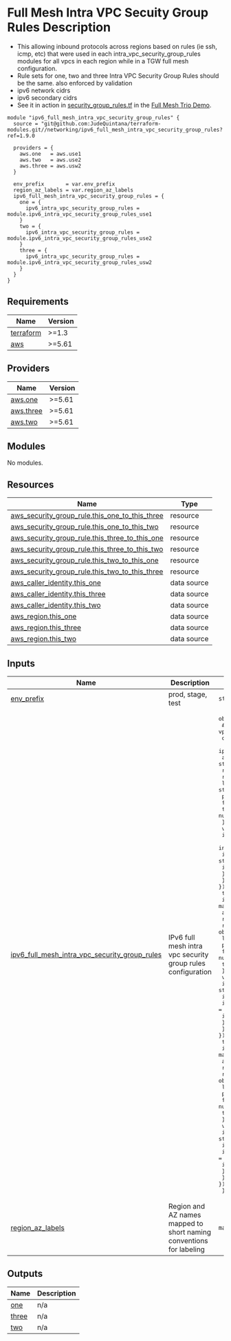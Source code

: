 # Full Mesh Intra VPC Secuity Group Rules Description
- This allowing inbound protocols across regions based on rules (ie ssh, icmp, etc) that
  were used in each intra\_vpc\_security\_group\_rules modules for all vpcs in each region while in a TGW full mesh configuration.
- Rule sets for one, two and three Intra VPC Security Group Rules should be the same. also enforced by validation
- ipv6 network cidrs
- ipv6 secondary cidrs
- See it in action in [security\_group\_rules.tf](https://github.com/JudeQuintana/terraform-main/blob/main/full_mesh_trio_demo/security_group_rules.tf) in the [Full Mesh Trio Demo](https://github.com/JudeQuintana/terraform-main/tree/main/full_mesh_trio_demo).

```
module "ipv6_full_mesh_intra_vpc_security_group_rules" {
  source = "git@github.com:JudeQuintana/terraform-modules.git//networking/ipv6_full_mesh_intra_vpc_security_group_rules?ref=1.9.0

  providers = {
    aws.one   = aws.use1
    aws.two   = aws.use2
    aws.three = aws.usw2
  }

  env_prefix       = var.env_prefix
  region_az_labels = var.region_az_labels
  ipv6_full_mesh_intra_vpc_security_group_rules = {
    one = {
      ipv6_intra_vpc_security_group_rules = module.ipv6_intra_vpc_security_group_rules_use1
    }
    two = {
      ipv6_intra_vpc_security_group_rules = module.ipv6_intra_vpc_security_group_rules_use2
    }
    three = {
      ipv6_intra_vpc_security_group_rules = module.ipv6_intra_vpc_security_group_rules_usw2
    }
  }
}
```

## Requirements

| Name | Version |
|------|---------|
| <a name="requirement_terraform"></a> [terraform](#requirement\_terraform) | >=1.3 |
| <a name="requirement_aws"></a> [aws](#requirement\_aws) | >=5.61 |

## Providers

| Name | Version |
|------|---------|
| <a name="provider_aws.one"></a> [aws.one](#provider\_aws.one) | >=5.61 |
| <a name="provider_aws.three"></a> [aws.three](#provider\_aws.three) | >=5.61 |
| <a name="provider_aws.two"></a> [aws.two](#provider\_aws.two) | >=5.61 |

## Modules

No modules.

## Resources

| Name | Type |
|------|------|
| [aws_security_group_rule.this_one_to_this_three](https://registry.terraform.io/providers/hashicorp/aws/latest/docs/resources/security_group_rule) | resource |
| [aws_security_group_rule.this_one_to_this_two](https://registry.terraform.io/providers/hashicorp/aws/latest/docs/resources/security_group_rule) | resource |
| [aws_security_group_rule.this_three_to_this_one](https://registry.terraform.io/providers/hashicorp/aws/latest/docs/resources/security_group_rule) | resource |
| [aws_security_group_rule.this_three_to_this_two](https://registry.terraform.io/providers/hashicorp/aws/latest/docs/resources/security_group_rule) | resource |
| [aws_security_group_rule.this_two_to_this_one](https://registry.terraform.io/providers/hashicorp/aws/latest/docs/resources/security_group_rule) | resource |
| [aws_security_group_rule.this_two_to_this_three](https://registry.terraform.io/providers/hashicorp/aws/latest/docs/resources/security_group_rule) | resource |
| [aws_caller_identity.this_one](https://registry.terraform.io/providers/hashicorp/aws/latest/docs/data-sources/caller_identity) | data source |
| [aws_caller_identity.this_three](https://registry.terraform.io/providers/hashicorp/aws/latest/docs/data-sources/caller_identity) | data source |
| [aws_caller_identity.this_two](https://registry.terraform.io/providers/hashicorp/aws/latest/docs/data-sources/caller_identity) | data source |
| [aws_region.this_one](https://registry.terraform.io/providers/hashicorp/aws/latest/docs/data-sources/region) | data source |
| [aws_region.this_three](https://registry.terraform.io/providers/hashicorp/aws/latest/docs/data-sources/region) | data source |
| [aws_region.this_two](https://registry.terraform.io/providers/hashicorp/aws/latest/docs/data-sources/region) | data source |

## Inputs

| Name | Description | Type | Default | Required |
|------|-------------|------|---------|:--------:|
| <a name="input_env_prefix"></a> [env\_prefix](#input\_env\_prefix) | prod, stage, test | `string` | n/a | yes |
| <a name="input_ipv6_full_mesh_intra_vpc_security_group_rules"></a> [ipv6\_full\_mesh\_intra\_vpc\_security\_group\_rules](#input\_ipv6\_full\_mesh\_intra\_vpc\_security\_group\_rules) | IPv6 full mesh intra vpc security group rules configuration | <pre>object({<br/>    # security rule object to allow inbound across vpcs intra-vpc security group<br/>    one = object({<br/>      ipv6_intra_vpc_security_group_rules = map(object({<br/>        account_id = string<br/>        region     = string<br/>        rule = object({<br/>          label     = string<br/>          protocol  = string<br/>          from_port = number<br/>          to_port   = number<br/>        })<br/>        vpcs = map(object({<br/>          id                          = string<br/>          intra_vpc_security_group_id = string<br/>          ipv6_network_cidr           = string<br/>          ipv6_secondary_cidrs        = list(string)<br/>        }))<br/>    })) })<br/>    two = object({<br/>      ipv6_intra_vpc_security_group_rules = map(object({<br/>        account_id = string<br/>        region     = string<br/>        rule = object({<br/>          label     = string<br/>          protocol  = string<br/>          from_port = number<br/>          to_port   = number<br/>        })<br/>        vpcs = map(object({<br/>          id                          = string<br/>          intra_vpc_security_group_id = string<br/>          ipv6_network_cidr           = string<br/>          ipv6_secondary_cidrs        = list(string)<br/>        }))<br/>    })) })<br/>    three = object({<br/>      ipv6_intra_vpc_security_group_rules = map(object({<br/>        account_id = string<br/>        region     = string<br/>        rule = object({<br/>          label     = string<br/>          protocol  = string<br/>          from_port = number<br/>          to_port   = number<br/>        })<br/>        vpcs = map(object({<br/>          id                          = string<br/>          intra_vpc_security_group_id = string<br/>          ipv6_network_cidr           = string<br/>          ipv6_secondary_cidrs        = list(string)<br/>        }))<br/>    })) })<br/>  })</pre> | n/a | yes |
| <a name="input_region_az_labels"></a> [region\_az\_labels](#input\_region\_az\_labels) | Region and AZ names mapped to short naming conventions for labeling | `map(string)` | n/a | yes |

## Outputs

| Name | Description |
|------|-------------|
| <a name="output_one"></a> [one](#output\_one) | n/a |
| <a name="output_three"></a> [three](#output\_three) | n/a |
| <a name="output_two"></a> [two](#output\_two) | n/a |
